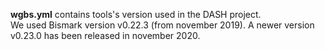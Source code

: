 
**wgbs.yml** contains tools's version used in the DASH project.  
We used Bismark version v0.22.3 (from november 2019). A newer version v0.23.0 has been released in november 2020.  

